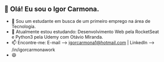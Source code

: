 ## 👋 Olá! Eu sou o Igor Carmona.

- 🔭 Sou um estudante em busca de um primeiro emprego na área de Tecnologia.
- 🌱 Atualmente estou estudando: Desenvolvimento Web pela RocketSeat e Python3 pela Udemy com Otávio Miranda.
- 📫 Encontre-me: E-mail --> igorcarmona1@hotmail.com | LinkedIn --> /in/igorcarmonawork
- 😄 


